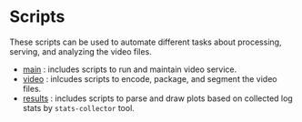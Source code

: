 # Scripts

These scripts can be used to automate different tasks about processing, serving, and analyzing the video files.

- [main](scripts/main)    : includes scripts to run and maintain video service.
- [video](scripts/video)   : inlcudes scripts to encode, package, and segment the video files.
- [results](scripts/results) : includes scripts to parse and draw plots based on collected log
stats by `stats-collector` tool.
